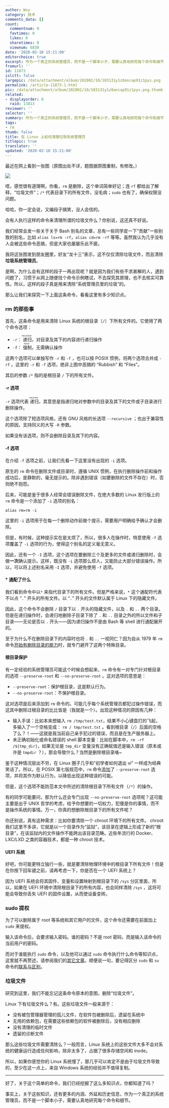 ```yaml
---
author: Wxy
category: 技术
comments_data: []
count:
  commentnum: 0
  favtimes: 0
  likes: 0
  sharetimes: 0
  viewnum: 6830
date: '2020-02-10 15:21:00'
editorchoice: true
excerpt: 作为一个真正的系统管理员，而不是一个脚本小子，需要认真地研究每个命令和细节。
fromurl: ''
id: 11873
islctt: false
largepic: /data/attachment/album/202002/10/103131y1z8ancap91z1pys.png
permalink: /article-11873-1.html
pic: /data/attachment/album/202002/10/103131y1z8ancap91z1pys.png.thumb.jpg
related:
- displayorder: 0
  raid: 13813
reviewer: ''
selector: ''
summary: 作为一个真正的系统管理员，而不是一个脚本小子，需要认真地研究每个命令和细节。
tags:
- rm
thumb: false
title: 在 Linux 上如何清理垃圾系统管理员
titlepic: true
translator: ''
updated: '2020-02-10 15:21:00'
---
```


最近在网上看到一张图（原图出处不详，题图据原图重制，有修改。）


![](/data/attachment/album/202002/10/103131y1z8ancap91z1pys.png)


唔，感觉很有道理啊，你看，`rm` 是删除，这个单词简单好记；连 `rf` 都给出了解释，“垃圾文件”；`/*` 代表目录下的所有文件，没毛病；`sudo` 也有了，确保权限没问题。


哈哈，你一定会说，又编段子搞笑，没人会信的。


会有人执行这样的命令来清理所谓的垃圾文件么？你别说，这还真不好说。


我们经常会发一些关于关于 Bash 别名的文章，总有一些同学皮一下“贡献”一些别致的别名，比如 `alias ls=rm -rf`，`alias cd=rm -rf` 等等。虽然我认为几乎没有人会被这些命令恶搞，但是大家也屡屡乐此不疲。


我将这张图发到朋友圈里，好友“龙十三”表示，这不仅仅清除垃圾文件，而且清除**垃圾系统管理员**。


是啊，为什么会有这样的段子一再出现呢？就是因为我们有些不求甚解的人，遇到问题了，习惯于从网上随便找个命令示例瞎试，不去探究其原理，也不去核实可靠性。所以，这样的段子真是用来清除“系统管理员里的垃圾”的。


那么让我们来探究一下上面这条命令，看看这里有多少知识点。


### rm 的那些事


首先，这条命令是用来清除 Linux 系统的根目录（`/`）下所有文件的。它使用了两个命令选项：


* `-r`：<ruby> 递归 <rp>  （ </rp> <rt>  recursive </rt> <rp>  ） </rp></ruby>，对目录及其下的内容进行递归操作
* `-f`：<ruby> 强制 <rp>  （ </rp> <rt>  force </rt> <rp>  ） </rp></ruby>，无需确认操作


这两个选项可以单独写作 `-r` 和 `-f` ，也可以按 POSIX 惯例，将两个选项合并成 `-rf` 。这里的 `-r` 和 `-f` 选项，绝非上图中恶搞的 “Rubbish” 和 “Files”。


其后的参数 `/*` 指的是根目录 `/` 下的所有文件。


#### -r 选项


`-r` 选项代表<ruby> 递归 <rp>  （ </rp> <rt>  recurive </rt> <rp>  ） </rp></ruby>，其意思是指递归地对参数中的目录及其下的文件或子目录进行删除操作。


这个选项除了短选项风格，还有 GNU 风格的长选项 `--recursive` ；也出于兼容性的原因，支持同义的大写 `-R` 参数。


如果没有该选项，则不会删除目录及其下的内容。


#### -f 选项


在介绍 `-f` 选项之前，让我们先看一下这里没有出现的 `-i` 选项。


原生的 `rm` 命令在删除文件或目录时，遵循 UNIX 惯例，在执行删除操作前和操作成功后，是静默的，毫无提示的。除非遇到错误（如要删除的文件不存在）时，否则绝不抱怨。


后来，可能是鉴于很多人经常会错误删除文件，在绝大多数的 Linux 发行版上的 `rm` 命令是一个添加了 `-i` 选项的别名：



```
alias rm=rm -i
```

这里的 `-i` 选项用于在每一个删除动作前做个提示，需要用户明确给予确认才会删除。


但是，有时候，这种提示实在是太烦了，所以，很多人在操作时，特意使用 `-f` 选项覆盖了 `-i` 选项的行为，使得这个别名的定义毫无意义。


因此，还有一个 `-I` 选项，这个选项在要删除三个及更多的文件或递归删除时，会做**一次**确认提示。这样，既没有 `-i` 选项那么烦人，又能防止大部分错误操作。所以，可以将上述别名采用 `-I` 选项，并避免使用 `-f` 选项。


#### \* 通配了什么


我们看到命令中以`*` 来指代目录下的所有文件。但是严格来说，`*` 这个通配符代表不以点 “`.`” 开头的所有文件。以 “`.`” 开头的文件默认属于 Linux 下的隐藏文件。


因此，这个命令不会删除 `/` 目录下以 `.` 开头的隐藏文件，以及 `.` 和 `..` 两个目录。但是在递归操作时，会递归地删除子目录下除了 `.` 和 `..` 目录之外的所以文件和子目录——无论是否以 `.` 开头——因为递归操作不是由 Bash 等 shell 进行通配展开的。


至于为什么不在删除目录下的内容时也将 `.` 和 `..` 一视同仁？因为自从 1979 年 `rm` 命令[开始有删除目录的能力](https://unix.stackexchange.com/a/90075/22222)时，就专门避开了这两个特殊目录。


#### 根目录保护


有一定经验的系统管理员可能这个时候会想起来，`rm` 命令有一对专门针对根目录的选项 `--preserve-root` 和 `--no-preserve-root` 。这对选项的意思是：


* `--preserve-root`：保护根目录，这是默认行为。
* `--no-preserve-root`：不保护根目录。


这对选项是后来添加到 `rm` 命令的。可能几乎每个系统管理员都犯过操作错误，而这其中删除过根目录的比比皆是（我就是一个）。出现这种情况的原因有几种：


* 输入手误：比如本来想输入 `rm /tmp/test.txt`，结果不小心键盘打的飞起，多输入了一个空格变成： `rm / tmp/test.txt` 。看到根目录（`/`）后面的空格了么？！——这就是我当前自己亲手犯过的错误，而且是在生产服务器上。
* 未正确初始化或命名错误的 shell 脚本变量：比如在脚本中，`rm -rf /${tmp_dir}`，如果无论是 `tmp_dir` 变量没有正确赋值还是输入错误（原本或许是 `tmpdir` ？），那会导致什么？当然是删除根目录咯~


鉴于这种情况层出不穷，在 Linux 圈子几乎和“初学者如何退出 vi” 一样成为经典笑话了。所以，在 POSIX 第七版规范中，`rm` 命令[添加](http://pubs.opengroup.org/onlinepubs/9699919799/utilities/rm.html)了 `--preserve-root` 选项，并将其作为默认行为，以降低出现这种错误的可能。


但是，这个选项不能防范本文中所述的清除根目录下所有文件（`/*`）的操作。


有的同学可能要问，那为什么还会专门出现 `--no-preserve-root` 选项呢？这可能主要是出于 UNIX 哲学的考虑，给予你想要的一切权力，犯傻是你的事情，而不是操作系统的事情。万一，你真的想删除根目录下的所有文件呢？


你还别说，真有这种需求：比如你要清除一个 chroot 环境下的所有文件。 chroot 我们这里不多讲，它就是以一个目录作为“监狱”，该目录在逻辑上形成了新的“根目录”，在该监狱内的文件操作不能跨出该目录范畴。近些年流行的 Docker、LXC/LXD 之类的容器技术，都是一种 chroot 技术。


#### UEFI 系统


好吧，你可能更特立独行一些，就是要清除物理环境中的根目录下所有文件！但是在你按下回车键之前，请再考虑一下，你是否在一个 UEFI 系统上？


因为 UEFI 系统会将其固件、变量和设置映射到根目录下的 `/sys` 分区里面，所以，如果在 UEFI 环境中清除根目录下的所有内容，也会同样清除 `/sys` ，这将可能会导致你丢失 UEFI 的固件设置，从而使设备变砖。


### sudo 提权


为了可以删除属于 root 等系统和其它用户的文件，这个命令还需要在前面加上 `sudo` 来提权。


输入该命令后，会要求输入密码。谁的密码？不是 root 密码，而是输入该命令的当前用户的密码。


而对于谁能执行 `sudo` 命令，以及他可以通过 `sudo` 命令执行什么命令等知识点，这里就不再赘述，请参阅我们的[其它](/article-8278-1.html)[文章](/article-11595-1.html)。顺便说一句，要记得区分 `sudo` 和 `su` 命令的[联系与区别](/article-8404-1.html)。


### 垃圾文件


研究到这里，我们不能忘记这条命令原本的意图，删除“垃圾文件”。


Linux 下有垃圾文件么？有。这些垃圾文件一般来源于：


* 没有被包管理器管理的孤儿文件，在软件包被删除后，遗留在系统中
* 无用的依赖包，在需要这些依赖包的软件被删除后，没有相应删除
* 没有清理的临时文件
* 遗留的诊断文件


那么这些垃圾文件需要清除么？一般而言，Linux 系统上的这些文件大多不会对系统的健康运行造成任何影响，除非太多了，占据了很多存储空间和 inode。


所以，如果你感觉你的 Linux 系统慢了，那几乎可以肯定不是由于垃圾文件导致的，至少在这一点上，来自 Windows 系统的经验并不值得复制。




---


好了，关于这个简单的命令，我们已经挖掘了这么多知识点，你都知道了吗？


事实上，关于这些知识，还有更多的内涵、外延和历史信息，作为一个真正的系统管理员，而不是一个脚本小子，需要认真地研究每个命令和细节。